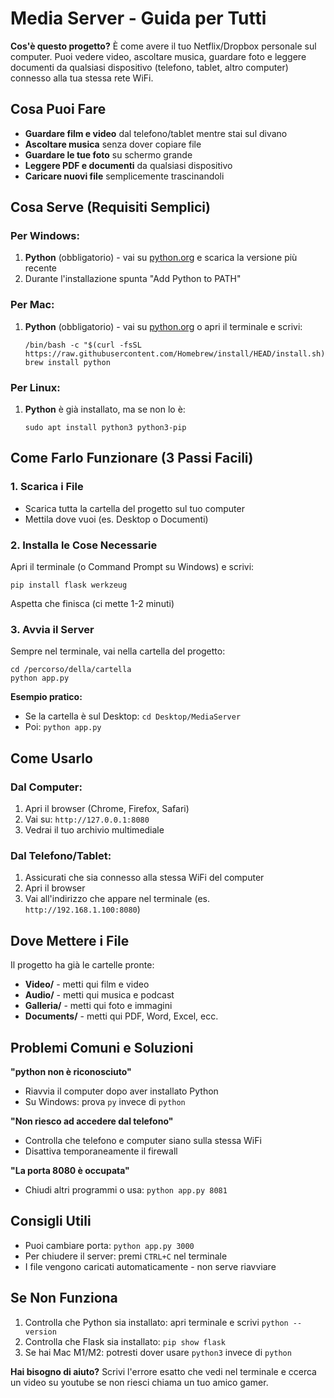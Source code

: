 #  Media Server - Guida per Tutti

**Cos'è questo progetto?**
È come avere il tuo Netflix/Dropbox personale sul computer. Puoi vedere video, ascoltare musica, guardare foto e leggere documenti da qualsiasi dispositivo (telefono, tablet, altro computer) connesso alla tua stessa rete WiFi.

##  Cosa Puoi Fare
- **Guardare film e video** dal telefono/tablet mentre stai sul divano
- **Ascoltare musica** senza dover copiare file
- **Guardare le tue foto** su schermo grande
- **Leggere PDF e documenti** da qualsiasi dispositivo
- **Caricare nuovi file** semplicemente trascinandoli

##  Cosa Serve (Requisiti Semplici)

### Per Windows:
1. **Python** (obbligatorio) - vai su [python.org](https://www.python.org) e scarica la versione più recente
2. Durante l'installazione spunta  "Add Python to PATH"

### Per Mac:
1. **Python** (obbligatorio) - vai su [python.org](https://www.python.org) o apri il terminale e scrivi:
   ```
   /bin/bash -c "$(curl -fsSL https://raw.githubusercontent.com/Homebrew/install/HEAD/install.sh)"
   brew install python
   ```

### Per Linux:
1. **Python** è già installato, ma se non lo è:
   ```
   sudo apt install python3 python3-pip
   ```

##  Come Farlo Funzionare (3 Passi Facili)

### 1. Scarica i File
- Scarica tutta la cartella del progetto sul tuo computer
- Mettila dove vuoi (es. Desktop o Documenti)

### 2. Installa le Cose Necessarie
Apri il terminale (o Command Prompt su Windows) e scrivi:
```
pip install flask werkzeug
```
Aspetta che finisca (ci mette 1-2 minuti)

### 3. Avvia il Server
Sempre nel terminale, vai nella cartella del progetto:
```
cd /percorso/della/cartella
python app.py
```

**Esempio pratico:**
- Se la cartella è sul Desktop: `cd Desktop/MediaServer`
- Poi: `python app.py`

##  Come Usarlo

### Dal Computer:
1. Apri il browser (Chrome, Firefox, Safari)
2. Vai su: `http://127.0.0.1:8080`
3. Vedrai il tuo archivio multimediale

### Dal Telefono/Tablet:
1. Assicurati che sia connesso alla stessa WiFi del computer
2. Apri il browser
3. Vai all'indirizzo che appare nel terminale (es. `http://192.168.1.100:8080`)

##  Dove Mettere i File

Il progetto ha già le cartelle pronte:
- **Video/** - metti qui film e video
- **Audio/** - metti qui musica e podcast
- **Galleria/** - metti qui foto e immagini
- **Documents/** - metti qui PDF, Word, Excel, ecc.

##  Problemi Comuni e Soluzioni

**"python non è riconosciuto"**
- Riavvia il computer dopo aver installato Python
- Su Windows: prova `py` invece di `python`

**"Non riesco ad accedere dal telefono"**
- Controlla che telefono e computer siano sulla stessa WiFi
- Disattiva temporaneamente il firewall

**"La porta 8080 è occupata"**
- Chiudi altri programmi o usa: `python app.py 8081`

##  Consigli Utili
- Puoi cambiare porta: `python app.py 3000`
- Per chiudere il server: premi `CTRL+C` nel terminale
- I file vengono caricati automaticamente - non serve riavviare

##  Se Non Funziona
1. Controlla che Python sia installato: apri terminale e scrivi `python --version`
2. Controlla che Flask sia installato: `pip show flask`
3. Se hai Mac M1/M2: potresti dover usare `python3` invece di `python`

**Hai bisogno di aiuto?** Scrivi l'errore esatto che vedi nel terminale e ccerca un video su youtube se non riesci chiama un tuo amico gamer.
